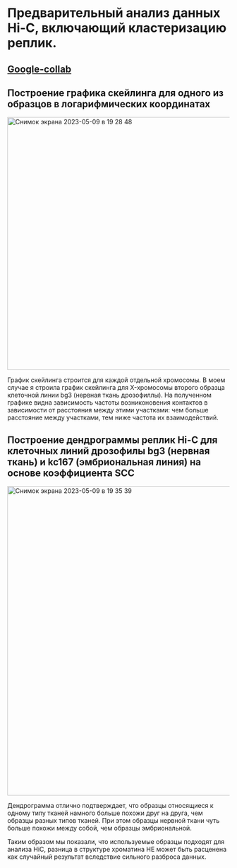 # Предварительный анализ данных Hi-C, включающий кластеризацию реплик.

## [Google-collab](https://colab.research.google.com/drive/1AON5G0bY9wnEFfA9njXUY1FdLZDwmSsn?usp=sharing)

## Построение графика скейлинга для одного из образцов в логарифмических координатах 

<img width="573" alt="Снимок экрана 2023-05-09 в 19 28 48" src="https://github.com/sonishko/hse_hw4_HiC/assets/99287058/a2488935-25a8-4f09-8b19-b8dab2aec83c">

График скейлинга строится для каждой отдельной хромосомы. В моем случае я строила график скейлинга для X-хромосомы второго образца клеточной линии bg3 (нервная ткань дрозофиллы). На полученном графике видна зависимость частоты возниконовения контактов в зависимости от расстояния между этими участками: чем больше расстояние между участками, тем ниже частота их взаимодействий. 


## Построение дендрограммы реплик  Hi-C для клеточных линий дрозофилы bg3 (нервная ткань) и kc167 (эмбриональная линия) на основе коэффициента SCC

<img width="701" alt="Снимок экрана 2023-05-09 в 19 35 39" src="https://github.com/sonishko/hse_hw4_HiC/assets/99287058/8fe2ce08-749c-40ed-8cd0-c85f52a4c00e">

Дендрограмма отлично подтверждает, что образцы относящиеся к одному типу тканей намного больше похожи друг на друга, чем образцы разных типов тканей. При этом образцы нервной ткани чуть больше похожи между собой, чем образцы эмбриональной.

Таким образом мы показали, что используемые образцы подходят для анализа HiC, разница в структуре хроматина НЕ может быть расценена как случайный результат вследствие сильного разброса данных.

